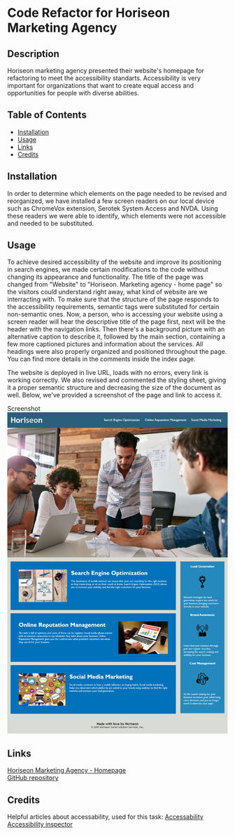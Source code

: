 # Code Refactor for Horiseon Marketing Agency

## Description 

Horiseon marketing agency presented their website's homepage for refactoring to meet the accessibility standarts. 
Accessibility is very important for organizations that want to create equal access and opportunities for people with diverse abilities.

## Table of Contents

* [Installation](#installation)
* [Usage](#usage)
* [Links](#links)
* [Credits](#credits)

## Installation

In order to determine which elements on the page needed to be revised and reorganized, we have installed a few screen readers on our local device such as ChromeVox extension, Serotek System Access and NVDA. Using these readers we were able to identify, which elements were not accessible and needed to be substituted.

## Usage

To achieve desired accessibility of the website and improve its positioning in search engines, we made certain modifications to the code without changing its appearance and functionality.
The title of the page was changed from "Website" to "Horiseon. Marketing agency - home page" so the visitors could understand right away, what kind of website are we interracting with.
To make sure that the structure of the page responds to the accessibility requirements, semantic tags were substituted for certain non-semantic ones. Now, a person, who is accessing your website using a screen reader will hear the descriptive title of the page first, next will be the header with the navigation links. Then there's a background picture with an alternative caption to describe it, followed by the main section, containing a few more captioned pictures and information about the services. All headings were also properly organized and positioned throughout the page. You can find more details in the comments inside the index page.

The website is deployed in live URL, loads with no errors, every link is working correctly. We also revised and commented the styling sheet, giving it a proper semantic structure and decreasing the size of the document as well.
Below, we've provided a screenshot of the page and link to access it. 

Screenshot
![Landing page screenshot](assets/images/screencapture.png)

## Links

[Horiseon Marketing Agency - Homepage](https://anaiva27.github.io/code-refactor/) <br>
[GitHub repository](https://github.com/anaiva27/code-refactor)


## Credits

Helpful articles about accessability, used for this task:
[Accessability](https://www.w3.org/standards/webdesign/accessibility) <br>
[Accessibility inspector](https://developer.mozilla.org/en-US/docs/Tools/Accessibility_inspector)






